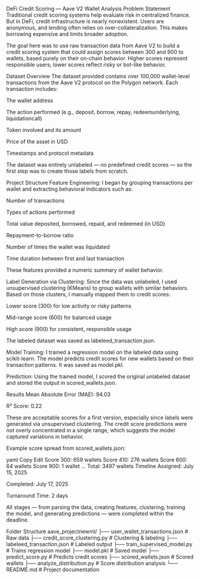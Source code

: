 ﻿DeFi Credit Scoring — Aave V2 Wallet Analysis
Problem Statement
Traditional credit scoring systems help evaluate risk in centralized finance. But in DeFi, credit infrastructure is nearly nonexistent. Users are anonymous, and lending often relies on over-collateralization. This makes borrowing expensive and limits broader adoption.

The goal here was to use raw transaction data from Aave V2 to build a credit scoring system that could assign scores between 300 and 900 to wallets, based purely on their on-chain behavior. Higher scores represent responsible users; lower scores reflect risky or bot-like behavior.

Dataset Overview
The dataset provided contains over 100,000 wallet-level transactions from the Aave V2 protocol on the Polygon network. Each transaction includes:

The wallet address

The action performed (e.g., deposit, borrow, repay, redeemunderlying, liquidationcall)

Token involved and its amount

Price of the asset in USD

Timestamps and protocol metadata

The dataset was entirely unlabeled — no predefined credit scores — so the first step was to create those labels from scratch.

Project Structure
Feature Engineering:
I began by grouping transactions per wallet and extracting behavioral indicators such as:

Number of transactions

Types of actions performed

Total value deposited, borrowed, repaid, and redeemed (in USD)

Repayment-to-borrow ratio

Number of times the wallet was liquidated

Time duration between first and last transaction

These features provided a numeric summary of wallet behavior.

Label Generation via Clustering:
Since the data was unlabeled, I used unsupervised clustering (KMeans) to group wallets with similar behaviors. Based on those clusters, I manually mapped them to credit scores:

Lower score (300) for low activity or risky patterns

Mid-range score (600) for balanced usage

High score (900) for consistent, responsible usage

The labeled dataset was saved as labeleed_transaction.json.

Model Training:
I trained a regression model on the labeled data using scikit-learn. The model predicts credit scores for new wallets based on their transaction patterns. It was saved as model.pkl.

Prediction:
Using the trained model, I scored the original unlabeled dataset and stored the output in scored_wallets.json.

Results
Mean Absolute Error (MAE): 94.03

R² Score: 0.22

These are acceptable scores for a first version, especially since labels were generated via unsupervised clustering. The credit score predictions were not overly concentrated in a single range, which suggests the model captured variations in behavior.

Example score spread from scored_wallets.json:

yaml
Copy
Edit
Score 300: 659 wallets
Score 410: 276 wallets
Score 600: 64 wallets
Score 900: 1 wallet
...
Total: 3497 wallets
Timeline
Assigned: July 15, 2025

Completed: July 17, 2025

Turnaround Time: 2 days

All stages — from parsing the data, creating features, clustering, training the model, and generating predictions — were completed within the deadline.

Folder Structure
aave_projectnewml/
├── user_wallet_transactions.json         # Raw data
├── credit_score_clustering.py            # Clustering & labeling
├── labeleed_transaction.json             # Labeled output
├── train_supervised_model.py            # Trains regression model
├── model.pkl                             # Saved model
├── predict_score.py                      # Predicts credit scores
├── scored_wallets.json                   # Scored wallets
├── analyze_distribution.py               # Score distribution analysis
└── README.md                             # Project documentation